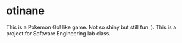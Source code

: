 # otinane
This is a Pokemon Go! like game. Not so shiny but still fun :). This is a project for Software Engineering lab class.
